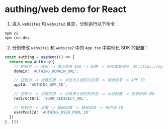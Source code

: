 # authing/web demo for React

1. 进入 `website1` 和 `website2` 目录，分别运行以下命令：

``` shell
npm ci
npm run dev
```

2. 分别修改 `website1` 和 `website2` 中的 `App.tsx` 中实例化 SDK 的配置：

``` typescript
const authing = useMemo(() => {
  return new Authing({
    // 控制台 -> 应用 -> 单点登录 SSO -> 配置 -> 应用面板地址，如：https://my-awesome-sso.authing.cn
    domain: 'AUTHING_DOMAIN_URL',

    // 控制台 -> 自建应用 -> 点击进入相应的应用 -> 端点信息 -> APP ID
    appId: 'AUTHING_APP_ID',

    // 控制台 -> 自建应用 -> 点击进入相应的应用 -> 认证配置 -> 登录回调 URL
    redirectUri: 'YOUR_REDIRECT_URL',

    // 控制台 -> 设置 -> 基础设置 -> 基础信息 -> 用户池 ID
    userPoolId: 'AUTHING_USER_POOL_ID'
  })
}, [])
```
